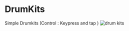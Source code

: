 # DrumKits
Simple Drumkits (Control : Keypress and tap )
![drum kits](https://user-images.githubusercontent.com/71004111/149473535-8cd68f43-fefc-4cf0-9723-550d30c1b8a1.png)
